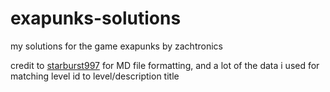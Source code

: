 # exapunks-solutions
my solutions for the game exapunks by zachtronics

credit to [starburst997](https://github.com/starburst997/EXAPUNKS) for MD file formatting, and a lot of the data i used for matching level id to level/description title
